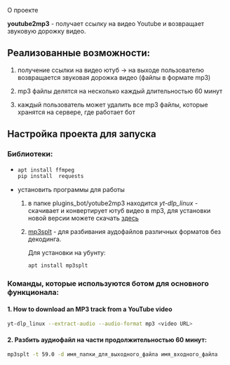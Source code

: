 О проекте

**youtube2mp3** - получает ссылку на видео Youtube и возвращает звуковую дорожку видео.

## Реализованные возможности:

1. получение ссылки на видео ютуб -> на выходе пользователю возвращается звуковая дорожка видео (файлы в формате mp3)

2. mp3 файлы делятся на несколько каждый длительностью 60 минут

3. каждый пользователь может удалить все mp3 файлы, которые хранятся на сервере, где работает бот

## Настройка проекта для запуска

### Библиотеки:

* ```bash
  apt install ffmpeg
  pip install  requests
  ```

* установить программы для работы

    1. в папке plugins_bot/yotube2mp3 находится *yt-dlp_linux* - скачивает и конвертирует ютуб видео в mp3, 
для установки новой версии можете скачать [здесь](https://github.com/yt-dlp/yt-dlp/releases)

    2. [mp3splt](http://mp3splt.sourceforge.net/mp3splt_page/home.php) - для разбивания аудофайлов различных форматов
       без декодинга.

       Для установки на убунту:

       ```bash
       apt install mp3splt
       ```

### Команды, которые используются ботом для основного функционала:

#### 1. How to download an MP3 track from a YouTube video

```bash
yt-dlp_linux --extract-audio --audio-format mp3 <video URL>
```

#### 2. Разбить аудиофайл на части продолжительностью 60 минут:

```bash
mp3splt -t 59.0 -d имя_папки_для_выходного_файла имя_входного_файла
```
